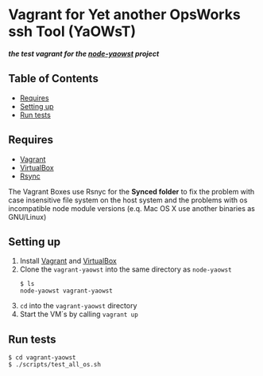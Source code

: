 # Vagrant for Yet another OpsWorks ssh Tool (YaOWsT)

**_the test vagrant for the [node-yaowst](https://github.com/w4andy/node-yaowst) project_**

## Table of Contents

- [Requires](#requires)
- [Setting up](#setting-up)
- [Run tests](#run-tests)

## Requires
- [Vagrant](https://www.vagrantup.com/)
- [VirtualBox](https://www.virtualbox.org/)
- [Rsync](https://docs.vagrantup.com/v2/synced-folders/rsync.html)

The Vagrant Boxes use Rsnyc for the **Synced folder** to fix the problem with case insensitive file system on the host system and the problems with os incompatible node module versions (e.q. Mac OS X use another binaries as GNU/Linux)

## Setting up
1. Install [Vagrant](https://docs.vagrantup.com/v2/installation/) and [VirtualBox](https://www.virtualbox.org/wiki/Downloads)
2. Clone the `vagrant-yaowst` into the same directory as `node-yaowst`
    ```
    $ ls
    node-yaowst vagrant-yaowst
    ```
3. `cd` into the `vagrant-yaowst` directory
4. Start the VM´s by calling `vagrant up`

## Run tests
```
$ cd vagrant-yaowst
$ ./scripts/test_all_os.sh
```

